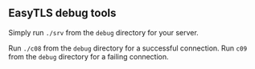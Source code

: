 ## EasyTLS debug tools

Simply run `./srv` from the `debug` directory for your server.

Run `./c08` from the `debug` directory for a successful connection.
Run `c09` from the `debug` directory for a failing connection.

